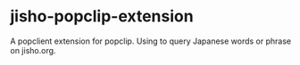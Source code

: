 # jisho-popclip-extension
A popclient extension for popclip. Using to query Japanese words or phrase on jisho.org.
